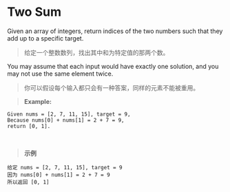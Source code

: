 # Two Sum


Given an array of integers, return indices of the two numbers such that they add up to a specific target.
> 给定一个整数数列，找出其中和为特定值的那两个数。


You may assume that each input would have exactly one solution, and you may not use the same element twice.
> 你可以假设每个输入都只会有一种答案，同样的元素不能被重用。


> **Example:**
>
    Given nums = [2, 7, 11, 15], target = 9,
    Because nums[0] + nums[1] = 2 + 7 = 9,
    return [0, 1].
        
> **示例**
>
    给定 nums = [2, 7, 11, 15], target = 9
    因为 nums[0] + nums[1] = 2 + 7 = 9
    所以返回 [0, 1]
